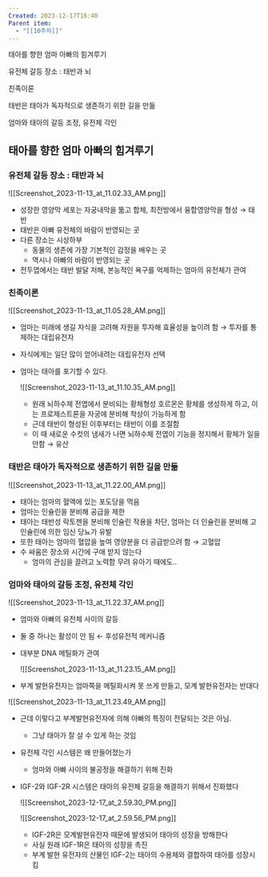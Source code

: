```yaml
---
Created: 2023-12-17T16:40
Parent item:
  - "[[10주차]]"
---
```

태아를 향한 엄마 아빠의 힘겨루기

유전체 갈등 장소 : 태반과 뇌

친족이론

태반은 태아가 독자적으로 생존하기 위한 길을 만듦

엄마와 태아의 갈등 조정, 유전체 각인

## 태아를 향한 엄마 아빠의 힘겨루기

### 유전체 갈등 장소 : 태반과 뇌

![[Screenshot_2023-11-13_at_11.02.33_AM.png]]

- 성장한 영양막 세포는 자궁내막을 뚦고 합체, 최전방에서 융합영양막을 형성 → 태반
- 태반은 아빠 유전체의 바람이 반영되는 곳
- 다른 장소는 시상하부
    - 동물의 생존에 가장 기본적인 감정을 배우는 곳
    - 역시나 아빠의 바람이 반영되는 곳
- 전두엽에서는 태반 발달 저해, 본능적인 욕구를 억제하는 엄마의 유전체가 관여

### 친족이론

![[Screenshot_2023-11-13_at_11.05.28_AM.png]]

- 엄마는 미래에 생길 자식을 고려해 자원을 투자해 효율성을 높이려 함 → 투자를 통제하는 대립유전자
- 자식에게는 일단 많이 얻어내려는 대립유전자 선택
- 엄마는 태아를 포기할 수 있다.
    
    ![[Screenshot_2023-11-13_at_11.10.35_AM.png]]
    
    - 원래 뇌하수제 전엽에서 분비되는 황체형성 호르몬은 황체를 생성하게 하고, 이는 프로제스트론을 자궁에 분비해 착상이 가능하게 함
    - 근데 태반이 형성된 이후부터는 태반이 이를 조절함
    - 이 때 새로운 수컷의 냄새가 나면 뇌하수체 전엽이 기능을 정지해서 황체가 일을 안함 → 유산

### 태반은 태아가 독자적으로 생존하기 위한 길을 만듦

![[Screenshot_2023-11-13_at_11.22.00_AM.png]]

- 태아는 엄마의 혈액에 있는 포도당을 먹음
- 엄마는 인슐린을 분비해 공급을 제한
- 태아는 태반성 락토젠을 분비해 인슐린 작용을 차단, 엄마는 더 인슐린을 분비해 고인슐린에 의한 임신 당뇨가 유발
- 또한 태아는 엄마의 혈압을 높여 영양분을 더 공급받으려 함 → 고혈압
- 수 싸움은 장소와 시간에 구애 받지 않는다
    - 엄마의 관심을 끌려고 노력함 무려 유아기 때에도..

### 엄마와 태아의 갈등 조정, 유전체 각인

![[Screenshot_2023-11-13_at_11.22.37_AM.png]]

- 엄마와 아빠의 유전체 사이의 갈등
- 둘 중 하나는 활성이 안 됨 ← 후성유전적 메커니즘
- 대부분 DNA 메틸화가 관여
    
    ![[Screenshot_2023-11-13_at_11.23.15_AM.png]]
    
- 부계 발현유전자는 엄마쪽을 메틸화시켜 못 쓰게 만들고, 모계 발현유전자는 반대다

![[Screenshot_2023-11-13_at_11.23.49_AM.png]]

- 근데 이렇다고 부계발현유전자에 의해 아빠의 특징이 전달되는 것은 아님.
    - 그냥 태아가 잘 살 수 있게 하는 것임
- 유전체 각인 시스템은 왜 만들어졌는가
    - 엄마와 아빠 사이의 불공정을 해결하기 위해 진화
- IGF-2와 IGF-2R 시스템은 태아의 유전체 갈등을 해결하기 위해서 진화했다
    
    ![[Screenshot_2023-12-17_at_2.59.30_PM.png]]
    
    ![[Screenshot_2023-12-17_at_2.59.56_PM.png]]
    
    - IGF-2R은 모계발현유전자 때문에 발생되어 태아의 성장을 방해한다
    - 사실 원래 IGF-1R은 태아의 성장을 촉진
    - 부계 발현 유전자의 산물인 IGF-2는 태아의 수용체와 결합하여 태아를 성장시킴